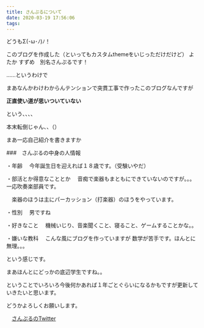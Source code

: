 ```yaml
---
title: さんぷるについて
date: 2020-03-19 17:56:06
tags:
---
```

どうもΣ(･ω･ﾉ)ﾉ！

このブログを作成した（といってもカスタムthemeをいじっただけだけど）
よたか すずめ　別名さんぷるです！




…...というわけで

まあなんかわけわからんテンションで突貫工事で作ったこのブログなんですが




__正直使い道が思いついていない__

という、、、、

本末転倒じゃん、、（）


まあ一応自己紹介を書きますか

###　さんぷるの中身の人情報

・年齢
　今年誕生日を迎えれば１８歳です。（受験いやだ）

・部活とか得意なこととか
　音痴で楽器もまともにできていないのですが。。。
一応吹奏楽部員です。

　楽器のほうは主にパーカッション（打楽器）のほうをやっています。

・性別
　男ですね　

・好きなこと
　機械いじり、音楽聞くこと、寝ること、ゲームすることかな。。

・嫌いな教科
　こんな風にブログを作っていますが
数学が苦手です。ほんとに無理。。。

という感じです。

まあほんとにどっかの底辺学生ですね。。

ということでいろいろ今後何かあれば１年ごとぐらいになるかもですが更新していきたいと思います。


どうかよろしくお願いします。

　[さんぷるのTwitter](https://twitter.com/Sample____1)
